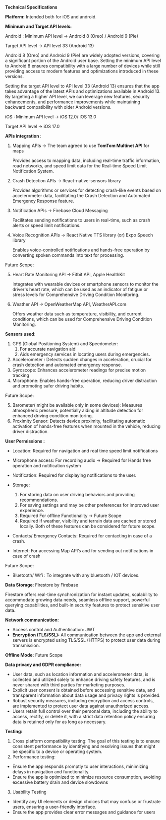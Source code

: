 ﻿**Technical Specifications**

**Platform:** Intended both for iOS and android.

**Minimum and Target API levels:**

Android : Minimum API level → Android 8 (Oreo) / Android 9 (Pie)

Target API level → API level 33 (Android 13)

Android 8 (Oreo) and Android 9 (Pie) are widely adopted versions, covering a significant portion of the Android user base. Setting the minimum API level to Android 8 ensures compatibility with a large number of devices while still providing access to modern features and optimizations introduced in these versions.

Setting the target API level to API level 33 (Android 13) ensures that the app takes advantage of the latest APIs and optimizations available in Android 13. By targeting a higher API level, we can leverage new features, security enhancements, and performance improvements while maintaining backward compatibility with older Android versions.

iOS : Minimum API level → iOS 12.0/ iOS 13.0

Target API level → iOS 17.0

**APIs integration :**

1. Mapping APIs → The team agreed to use **TomTom Multinet API** for maps

   Provides access to mapping data, including real-time traffic information, road networks, and speed limit data for the Real-time Speed Limit Notification System.

2. Crash Detection APIs → React-native-sensors library

   Provides algorithms or services for detecting crash-like events based on accelerometer data, facilitating the Crash Detection and Automated Emergency Response feature.

3. Notification APIs → Firebase Cloud Messaging

   Facilitates sending notifications to users in real-time, such as crash alerts or speed limit notifications.

4. Voice Recognition APIs → React Native TTS library (or) Expo Speech library 
   
   Enables voice-controlled notifications and hands-free operation by converting spoken commands into text for processing.

Future Scope:

5. Heart Rate Monitoring API → Fitbit API, Apple HealthKit 

   Integrates with wearable devices or smartphone sensors to monitor the driver's heart rate, which can be used as an indicator of fatigue or stress levels for Comprehensive Driving Condition Monitoring.
5. Weather API → OpenWeatherMap API, WeatherAPI.com

   Offers weather data such as temperature, visibility, and current conditions, which can be used for Comprehensive Driving Condition Monitoring.



**Sensors used:**

1. GPS (Global Positioning System) and Speedometer:
   1. For accurate navigation aid
   1. Aids emergency services in locating users during emergencies.
1. Accelerometer : Detects sudden changes in acceleration, crucial for crash detection and automated emergency response.
1. Gyroscope: Enhances accelerometer readings for precise motion tracking
1. Microphone: Enables hands-free operation, reducing driver distraction and promoting safer driving habits.

Future Scope:

5. Barometer( might be available only in some devices): Measures atmospheric pressure, potentially aiding in altitude detection for enhanced driving condition monitoring.
5. Proximity Sensor: Detects device proximity, facilitating automatic activation of hands-free features when mounted in the vehicle, reducing driver distraction.



**User Permissions :**

- Location: Required for navigation and real time speed limit notifications
- Microphone access: For recording audio → Required for Hands free operation and notification system
- Notification: Required for displaying notifications to the user.
- Storage:
   1. For storing data on user driving behaviors and providing recommendations.
   2. For saving settings and may be other preferences for improved user experience.
   3. Required For offline Functionality → Future Scope
   4. Required if weather, visibility and terrain data are cached or stored locally. Both of these features can be considered for future scope.
   
   
- Contacts/ Emergency Contacts: Required for contacting in case of a crash.
- Internet: For accessing Map API’s and for sending out notifications in case of crash

Future Scope:

- Bluetooth/ Wifi : To integrate with any bluetooth / IOT devices.

**Data Storage**: Firestore by Firebase

Firestore offers real-time synchronization for instant updates, scalability to accommodate growing data needs, seamless offline support, powerful querying capabilities, and built-in security features to protect sensitive user data.

**Network communication:**

- Access control and Authentication: JWT
- **Encryption (TLS/SSL):** All communication between the app and external servers is encrypted using TLS/SSL (HTTPS) to protect user data during transmission.

**Offline Mode:** Future Scope

**Data privacy and GDPR compliance:**

- User data, such as location information and accelerometer data, is collected and utilized solely to enhance driving safety features, and is never shared with third parties for marketing purposes.
- Explicit user consent is obtained before accessing sensitive data, and transparent information about data usage and privacy rights is provided.
- Robust security measures, including encryption and access controls, are implemented to protect user data against unauthorized access.
- Users retain full control over their personal data, including the ability to access, rectify, or delete it, with a strict data retention policy ensuring data is retained only for as long as necessary.

**Testing:**

1. Cross platform compatibility testing: The goal of this testing is to ensure consistent performance by identifying and resolving issues that might be specific to a device or operating system.
1. Performance testing:
- Ensure the app responds promptly to user interactions, minimizing delays in navigation and functionality.
- Ensure the app is optimized to minimize resource consumption, avoiding excessive battery drain and device slowdowns
3. Usability Testing
- Identify any UI elements or design choices that may confuse or frustrate users, ensuring a user-friendly interface.
- Ensure the app provides clear error messages and guidance for users
